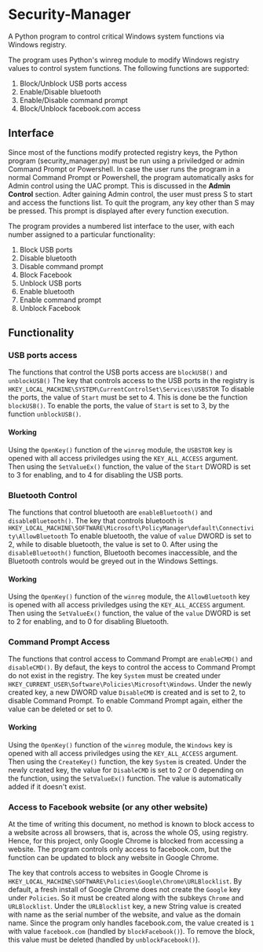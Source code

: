 # Security-Manager
A Python program to control critical Windows system functions via Windows registry. 

The program uses Python's winreg module to modify Windows registry values to control system functions.
The following functions are supported:
1. Block/Unblock USB ports access
2. Enable/Disable bluetooth
3. Enable/Disable command prompt
4. Block/Unblock facebook.com access

## Interface

Since most of the functions modify protected registry keys, the Python program (security_manager.py) must be run using a priviledged or admin Command Prompt or Powershell. 
In case the user runs the program in a normal Command Prompt or Powershell, the program automatically asks for Admin control using the UAC prompt. This is discussed in the **Admin Control** section. Adter gaining Admin control, the user must press S to start and access the functions list. To quit the program, any key other than S may be pressed. This prompt is displayed after every function execution.

The program provides a numbered list interface to the user, with each number assigned to a particular functionality:
1. Block USB ports
2. Disable bluetooth
3. Disable command prompt
4. Block Facebook
5. Unblock USB ports
6. Enable bluetooth
7. Enable command prompt
8. Unblock Facebook


## Functionality

### USB ports access
The functions that control the USB ports access are `blockUSB()` and `unblockUSB()`
The key that controls access to the USB ports in the registry is `HKEY_LOCAL_MACHINE\SYSTEM\CurrentControlSet\Services\USBSTOR`
To disable the ports, the value of `Start` must be set to 4. This is done be the function `blockUSB()`.
To enable the ports, the value of `Start` is set to 3, by the function `unblockUSB()`.

#### Working
Using the `OpenKey()` function of the `winreg` module, the `USBSTOR` key is opened with all access priviledges using the `KEY_ALL_ACCESS` argument. Then using the `SetValueEx()` function, the value of the `Start` DWORD is set to 3 for enabling, and to 4 for disabling the USB ports.

### Bluetooth Control
The functions that control bluetooth are `enableBluetooth()` and `disableBluetooth()`. 
The key that controls bluetooth is `HKEY_LOCAL_MACHINE\SOFTWARE\Microsoft\PolicyManager\default\Connectivity\AllowBluetooth`
To enable bluetooth, the value of `value` DWORD is set to 2, while to disable bluetooth, the value is set to 0.
After using the `disableBluetooth()` function, Bluetooth becomes inaccessible, and the Bluetooth controls would be greyed out in the Windows Settings.

#### Working
Using the `OpenKey()` function of the `winreg` module, the `AllowBluetooth` key is opened with all access priviledges using the `KEY_ALL_ACCESS` argument. Then using the `SetValueEx()` function, the value of the `value` DWORD is set to 2 for enabling, and to 0 for disabling Bluetooth.

### Command Prompt Access
The functions that control access to Command Prompt are `enableCMD()` and `disableCMD()`.
By defaut, the keys to control the access to Command Prompt do not exist in the registry. The key `System` must be created under `HKEY_CURRENT_USER\Software\Policies\Microsoft\Windows`.
Under the newly created key, a new DWORD value `DisableCMD` is created and is set to 2, to disable Command Prompt. To enable Command Prompt again, either the value can be deleted or set to 0. 

#### Working
Using the `OpenKey()` function of the `winreg` module, the `Windows` key is opened with all access priviledges using the `KEY_ALL_ACCESS` argument. Then using the `CreateKey()` function, the key `System` is created. Under the newly created key, the value for `DisableCMD` is set to 2 or 0 depending on the function, using the `SetValueEx()` function. The value is automatically added if it doesn't exist.

### Access to Facebook website (or any other website)
At the time of writing this document, no method is known to block access to a website across all browsers, that is, across the whole OS, using registry. Hence, for this project, only Google Chrome is blocked from accessing a website. The program controls only access to facebook.com, but the function can be updated to block any website in Google Chrome.

The key that controls access to websites in Google Chrome is `HKEY_LOCAL_MACHINE\SOFTWARE\Policies\Google\Chrome\URLBlocklist`. By default, a fresh install of Google Chrome does not create the `Google` key under `Policies`. So it must be created along with the subkeys `Chrome` and `URLBlocklist`. Under the `URLBlocklist` key, a new String value is created with name as the serial number of the website, and value as the domain name. Since the program only handles facebook.com, the value created is `1` with value `facebook.com` (handled by `blockFacebook()`). To remove the block, this value must be deleted (handled by `unblockFacebook()`).
